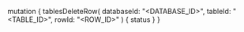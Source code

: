 mutation {
    tablesDeleteRow(
        databaseId: "<DATABASE_ID>",
        tableId: "<TABLE_ID>",
        rowId: "<ROW_ID>"
    ) {
        status
    }
}
